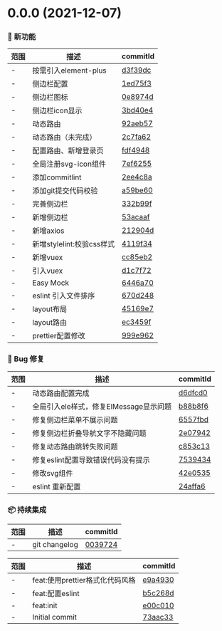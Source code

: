 # 0.0.0 (2021-12-07)

### 🌟 新功能
范围|描述|commitId
--|--|--
 - | 按需引入element-plus | [d3f39dc](https://github.com/Calvin66/viti-vue3-admin/commit/d3f39dc)
 - | 侧边栏配置 | [1ed75f3](https://github.com/Calvin66/viti-vue3-admin/commit/1ed75f3)
 - | 侧边栏图标 | [0e8974d](https://github.com/Calvin66/viti-vue3-admin/commit/0e8974d)
 - | 侧边栏icon显示 | [3bd40e4](https://github.com/Calvin66/viti-vue3-admin/commit/3bd40e4)
 - | 动态路由 | [92aeb57](https://github.com/Calvin66/viti-vue3-admin/commit/92aeb57)
 - | 动态路由（未完成） | [2c7fa62](https://github.com/Calvin66/viti-vue3-admin/commit/2c7fa62)
 - | 配置路由、新增登录页 | [fdf4948](https://github.com/Calvin66/viti-vue3-admin/commit/fdf4948)
 - | 全局注册svg-icon组件 | [7ef6255](https://github.com/Calvin66/viti-vue3-admin/commit/7ef6255)
 - | 添加commitlint | [2ee4c8a](https://github.com/Calvin66/viti-vue3-admin/commit/2ee4c8a)
 - | 添加git提交代码校验 | [a59be60](https://github.com/Calvin66/viti-vue3-admin/commit/a59be60)
 - | 完善侧边栏 | [332b99f](https://github.com/Calvin66/viti-vue3-admin/commit/332b99f)
 - | 新增侧边栏 | [53acaaf](https://github.com/Calvin66/viti-vue3-admin/commit/53acaaf)
 - | 新增axios | [212904d](https://github.com/Calvin66/viti-vue3-admin/commit/212904d)
 - | 新增stylelint:校验css样式 | [4119f34](https://github.com/Calvin66/viti-vue3-admin/commit/4119f34)
 - | 新增vuex | [cc85eb2](https://github.com/Calvin66/viti-vue3-admin/commit/cc85eb2)
 - | 引入vuex | [d1c7f72](https://github.com/Calvin66/viti-vue3-admin/commit/d1c7f72)
 - | Easy Mock | [6446a70](https://github.com/Calvin66/viti-vue3-admin/commit/6446a70)
 - | eslint 引入文件排序 | [670d248](https://github.com/Calvin66/viti-vue3-admin/commit/670d248)
 - | layout布局 | [45169e7](https://github.com/Calvin66/viti-vue3-admin/commit/45169e7)
 - | layout路由 | [ec3459f](https://github.com/Calvin66/viti-vue3-admin/commit/ec3459f)
 - | prettier配置修改 | [999e962](https://github.com/Calvin66/viti-vue3-admin/commit/999e962)


### 🐛 Bug 修复
范围|描述|commitId
--|--|--
 - | 动态路由配置完成 | [d6dfcd0](https://github.com/Calvin66/viti-vue3-admin/commit/d6dfcd0)
 - | 全局引入ele样式，修复ElMessage显示问题 | [b88b8f6](https://github.com/Calvin66/viti-vue3-admin/commit/b88b8f6)
 - | 修复侧边栏菜单不展示问题 | [6557fbd](https://github.com/Calvin66/viti-vue3-admin/commit/6557fbd)
 - | 修复侧边栏折叠导航文字不隐藏问题 | [2e07942](https://github.com/Calvin66/viti-vue3-admin/commit/2e07942)
 - | 修复动态路由跳转失败问题 | [c853c13](https://github.com/Calvin66/viti-vue3-admin/commit/c853c13)
 - | 修复eslint配置导致错误代码没有提示 | [7539434](https://github.com/Calvin66/viti-vue3-admin/commit/7539434)
 - | 修改svg组件 | [42e0535](https://github.com/Calvin66/viti-vue3-admin/commit/42e0535)
 - | eslint 重新配置 | [24affa6](https://github.com/Calvin66/viti-vue3-admin/commit/24affa6)


### 📦 持续集成
范围|描述|commitId
--|--|--
 - | git changelog | [0039724](https://github.com/Calvin66/viti-vue3-admin/commit/0039724)


范围|描述|commitId
--|--|--
 - | feat:使用prettier格式化代码风格 | [e9a4930](https://github.com/Calvin66/viti-vue3-admin/commit/e9a4930)
 - | feat:配置eslint | [b5c268d](https://github.com/Calvin66/viti-vue3-admin/commit/b5c268d)
 - | feat:init | [e00c010](https://github.com/Calvin66/viti-vue3-admin/commit/e00c010)
 - | Initial commit | [73aac33](https://github.com/Calvin66/viti-vue3-admin/commit/73aac33)

